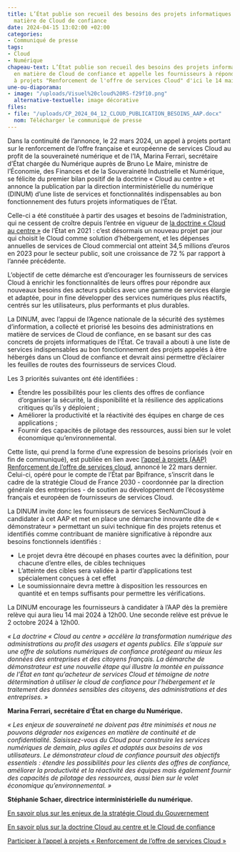 ```yaml
---
title: L’État publie son recueil des besoins des projets informatiques publics en
  matière de Cloud de confiance
date: 2024-04-15 13:02:00 +02:00
categories:
- Communiqué de presse
tags:
- Cloud
- Numérique
chapeau-text: L’État publie son recueil des besoins des projets informatiques publics
  en matière de Cloud de confiance et appelle les fournisseurs à répondre à l'appel
  à projets "Renforcement de l'offre de services Cloud" d'ici le 14 mai 2024.
une-ou-diaporama:
- image: "/uploads/Visuel%20cloud%20RS-f29f10.png"
  alternative-textuelle: image décorative
files:
- file: "/uploads/CP_2024_04_12_CLOUD_PUBLICATION_BESOINS_AAP.docx"
  nom: Télécharger le communiqué de presse
---
```


Dans la continuité de l’annonce, le 22 mars 2024, un appel à projets portant sur le renforcement de l’offre française et européenne de services Cloud au profit de la souveraineté numérique et de l’IA, Marina Ferrari, secrétaire d’État chargée du Numérique auprès de Bruno Le Maire, ministre de l’Économie, des Finances et de la Souveraineté Industrielle et Numérique, se félicite du premier bilan positif de la doctrine « Cloud au centre » et annonce la publication par la direction interministérielle du numérique (DINUM) d’une liste de services et fonctionnalités indispensables au bon fonctionnement des futurs projets informatiques de l’État.

Celle-ci a été constituée à partir des usages et besoins de l’administration, qui ne cessent de croître depuis l’entrée en vigueur de [la doctrine « Cloud au centre »](https://www.numerique.gouv.fr/services/cloud/doctrine/) de l’État en 2021 : c’est désormais un nouveau projet par jour qui choisit le Cloud comme solution d’hébergement, et les dépenses annuelles de services de Cloud commercial ont atteint 34,5 millions d’euros en 2023 pour le secteur public, soit une croissance de 72 % par rapport à l’année précédente.

L’objectif de cette démarche est d’encourager les fournisseurs de services Cloud à enrichir les fonctionnalités de leurs offres pour répondre aux nouveaux besoins des acteurs publics avec une gamme de services élargie et adaptée, pour in fine développer des services numériques plus réactifs, centrés sur les utilisateurs, plus performants et plus durables.

La DINUM, avec l’appui de l’Agence nationale de la sécurité des systèmes d’information, a collecté et priorisé les besoins des administrations en matière de services de Cloud de confiance, en se basant sur des cas concrets de projets informatiques de l’État. Ce travail a abouti à une liste de services indispensables au bon fonctionnement des projets appelés à être hébergés dans un Cloud de confiance et devrait ainsi permettre d’éclairer les feuilles de routes des fournisseurs de services Cloud.

Les 3 priorités suivantes ont été identifiées :
* Étendre les possibilités pour les clients des offres de confiance d’organiser la sécurité, la disponibilité et la résilience des applications critiques qu’ils y déploient ;
* Améliorer la productivité et la réactivité des équipes en charge de ces applications ;
* Fournir des capacités de pilotage des ressources, aussi bien sur le volet économique qu’environnemental.

Cette liste, qui prend la forme d’une expression de besoins priorisés (voir en fin de communiqué), est publiée en lien avec [l’appel à projets (AAP) Renforcement de l’offre de services cloud](https://www.bpifrance.fr/nos-appels-a-projets-concours/appel-a-projets-renforcement-de-loffre-de-services-cloud), annoncé le 22 mars dernier. Celui-ci, opéré pour le compte de l’État par Bpifrance, s’inscrit dans le cadre de la stratégie Cloud de France 2030 - coordonnée par la direction générale des entreprises - de soutien au développement de l’écosystème français et européen de fournisseurs de services Cloud.

La DINUM invite donc les fournisseurs de services SecNumCloud à candidater à cet AAP et met en place une démarche innovante dite de « démonstrateur » permettant un suivi technique fin des projets retenus et identifiés comme contribuant de manière significative à répondre aux besoins fonctionnels identifiés :
* Le projet devra être découpé en phases courtes avec la définition, pour chacune d’entre elles, de cibles techniques
* L’atteinte des cibles sera validée à partir d’applications test spécialement conçues à cet effet
* Le soumissionnaire devra mettre à disposition les ressources en quantité et en temps suffisants pour permettre les vérifications.

La DINUM encourage les fournisseurs à candidater à l’AAP dès la première relève qui aura lieu 14 mai 2024 à 12h00. Une seconde relève est prévue le 2 octobre 2024 à 12h00.

*« La doctrine « Cloud au centre » accélère la transformation numérique des administrations au profit des usagers et agents publics. Elle s’appuie sur une offre de solutions numériques de confiance protégeant au mieux les données des entreprises et des citoyens français. La démarche de démonstrateur est une nouvelle étape qui illustre la montée en puissance de l’État en tant qu’acheteur de services Cloud et témoigne de notre détermination à utiliser le cloud de confiance pour l’hébergement et le traitement des données sensibles des citoyens, des administrations et des entreprises. »*

**Marina Ferrari, secrétaire d’État en charge du Numérique.**

*« Les enjeux de souveraineté ne doivent pas être minimisés et nous ne pouvons dégrader nos exigences en matière de continuité et de confidentialité. Saisissez-vous du Cloud pour construire les services numériques de demain, plus agiles et adaptés aux besoins de vos utilisateurs. Le démonstrateur cloud de confiance poursuit des objectifs essentiels : étendre les possibilités pour les clients des offres de confiance, améliorer la productivité et la réactivité des équipes mais également fournir des capacités de pilotage des ressources, aussi bien sur le volet économique qu’environnemental. »* 

**Stéphanie Schaer, directrice interministérielle du numérique.**

[En savoir plus sur les enjeux de la stratégie Cloud du Gouvernement](https://www.economie.gouv.fr/securite-performance-souverainete-strategie-cloud#)

[En savoir plus sur la doctrine Cloud au centre et le Cloud de confiance](https://www.numerique.gouv.fr/services/cloud/)

[Participer à l’appel à projets « Renforcement de l’offre de services Cloud »](https://www.bpifrance.fr/nos-appels-a-projets-concours/appel-a-projets-renforcement-de-loffre-de-services-cloud)
